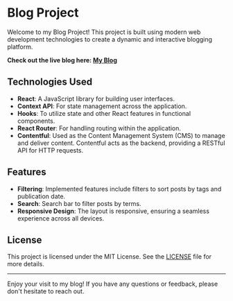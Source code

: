 # Blog Project

Welcome to my Blog Project! This project is built using modern web development technologies to create a dynamic and interactive blogging platform.

**Check out the live blog here: [My Blog](https://trajano7.github.io/blog_reactjs)**

## Technologies Used

- **React**: A JavaScript library for building user interfaces.
- **Context API**: For state management across the application.
- **Hooks**: To utilize state and other React features in functional components.
- **React Router**: For handling routing within the application.
- **Contentful**: Used as the Content Management System (CMS) to manage and deliver content. Contentful acts as the backend, providing a RESTful API for HTTP requests.

## Features

- **Filtering**: Implemented features include filters to sort posts by tags and publication date. 
- **Search**: Search bar to filter posts by terms.
- **Responsive Design**: The layout is responsive, ensuring a seamless experience across all devices.

## License

This project is licensed under the MIT License. See the [LICENSE](LICENSE) file for more details.

---

Enjoy your visit to my blog! If you have any questions or feedback, please don't hesitate to reach out.
